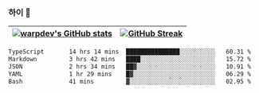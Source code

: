 
### 하이 👋
[![warpdev's GitHub stats](https://github-readme-stats.vercel.app/api?username=warpdev&show_icons=true&theme=vue-dark)](#) |[![GitHub Streak](https://github-readme-streak-stats.herokuapp.com/?user=warpdev&theme=dark)](#)
--- | --- |
<!--START_SECTION:waka-->

```txt
TypeScript       14 hrs 14 mins  ███████████████░░░░░░░░░░   60.31 %
Markdown         3 hrs 42 mins   ████░░░░░░░░░░░░░░░░░░░░░   15.72 %
JSON             2 hrs 34 mins   ██▓░░░░░░░░░░░░░░░░░░░░░░   10.91 %
YAML             1 hr 29 mins    █▓░░░░░░░░░░░░░░░░░░░░░░░   06.29 %
Bash             41 mins         ▓░░░░░░░░░░░░░░░░░░░░░░░░   02.95 %
```

<!--END_SECTION:waka-->

<!--
**warpdev/warpdev** is a ✨ _special_ ✨ repository because its `README.md` (this file) appears on your GitHub profile.

Here are some ideas to get you started:

- 🔭 I’m currently working on ...
- 🌱 I’m currently learning ...
- 👯 I’m looking to collaborate on ...
- 🤔 I’m looking for help with ...
- 💬 Ask me about ...
- 📫 How to reach me: ...
- 😄 Pronouns: ...
- ⚡ Fun fact: ...
-->
